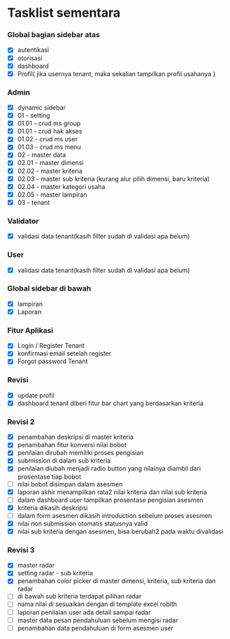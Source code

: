 # Tasklist sementara

### Global bagian sidebar atas

-   [x] autentikasi
-   [x] otorisasi
-   [x] dashboard
-   [x] Profil( jika usernya tenant, maka sekalian tampilkan profil usahanya )

### Admin

-   [x] dynamic sidebar
-   [x] 01 - setting
-   [x] 01.01 - crud ms group
-   [x] 01.01 - crud hak akses
-   [x] 01.02 - crud ms user
-   [x] 01.03 - crud ms menu
-   [x] 02 - master data
-   [x] 02.01 - master dimensi
-   [x] 02.02 - master kriteria
-   [x] 02.03 - master sub kriteria (kurang alur pilih dimensi, baru kriteria)
-   [x] 02.04 - master kategori usaha
-   [x] 02.05 - master lampiran
-   [x] 03 - tenant

### Validator

-   [x] validasi data tenant(kasih filter sudah di validasi apa belum)

### User

-   [x] validasi data tenant(kasih filter sudah di validasi apa belum)

### Global sidebar di bawah

-   [x] lampiran
-   [x] Laporan

### Fitur Aplikasi

-   [x] Login / Register Tenant
-   [x] konfirmasi email setelah register
-   [x] Forgot password Tenant

### Revisi

-   [x] update profil
-   [x] dashboard tenant diberi fitur bar chart yang berdasarkan kriteria

### Revisi 2

-   [x] penambahan deskripsi di master kriteria
-   [x] penambahan fitur konversi nilai bobot
-   [x] penilaian dirubah memiliki proses pengisian
-   [x] submission di dalam sub kriteria
-   [x] penilaian diubah menjadi radio button yang nilainya diambil dari prosentase tiap bobot
-   [ ] nilai bobot disimpan dalam asesmen
-   [x] laporan akhir menampilkan rata2 nilai kriteria dan nilai sub kriteria
-   [ ] dalam dashboard user tampilkan prosentase pengisian asesmen
-   [x] kriteria dikasih deskripsi
-   [ ] dalam form asesmen dikasih introduction sebelum proses asesmen
-   [x] nilai non submission otomatis statusnya valid
-   [x] nilai sub kriteria dengan asesmen, bisa berubah2 pada waktu divalidasi

### Revisi 3
- [x] master radar
- [x] setting radar - sub kriteria
- [x] penambahan color picker di master dimensi, kriteria, sub kriteria dan radar
- [ ] di bawah sub kriteria terdapat pilihan radar
- [ ] nama nilai di sesuaikan dengan di template excel robith
- [ ] laporan penilaian user ada detail sampai radar
- [ ] master data pesan pendahuluan sebelum mengisi radar
- [ ] penambahan data pendahuluan di form asesmen user
